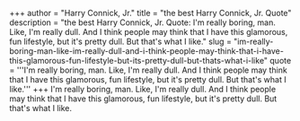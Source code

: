 +++
author = "Harry Connick, Jr."
title = "the best Harry Connick, Jr. Quote"
description = "the best Harry Connick, Jr. Quote: I'm really boring, man. Like, I'm really dull. And I think people may think that I have this glamorous, fun lifestyle, but it's pretty dull. But that's what I like."
slug = "im-really-boring-man-like-im-really-dull-and-i-think-people-may-think-that-i-have-this-glamorous-fun-lifestyle-but-its-pretty-dull-but-thats-what-i-like"
quote = '''I'm really boring, man. Like, I'm really dull. And I think people may think that I have this glamorous, fun lifestyle, but it's pretty dull. But that's what I like.'''
+++
I'm really boring, man. Like, I'm really dull. And I think people may think that I have this glamorous, fun lifestyle, but it's pretty dull. But that's what I like.

